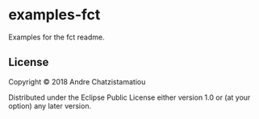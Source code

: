 # examples-fct

Examples for the fct readme. 


## License

Copyright © 2018 Andre Chatzistamatiou

Distributed under the Eclipse Public License either version 1.0 or (at
your option) any later version.
